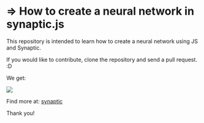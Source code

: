 # => How to create a neural network in synaptic.js

This repository is intended to learn how to create a neural network using JS and Synaptic.

If you would like to contribute, clone the repository and send a pull request. :D

We get:

![](http://i.imgur.com/k4L44Qg.png)


Find more at: [synaptic](https://github.com/cazala/synaptic)

Thank you!